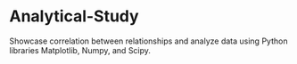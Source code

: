 # Analytical-Study
Showcase correlation between relationships and analyze data using Python libraries Matplotlib, Numpy, and Scipy.
